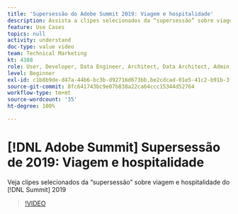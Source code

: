 ```yaml
---
title: 'Supersessão do Adobe Summit 2019: Viagem e hospitalidade'
description: Assista a clipes selecionados da “supersessão” sobre viagem e hospitalidade do Summit 2019
feature: Use Cases
topics: null
activity: understand
doc-type: value video
team: Technical Marketing
kt: 4388
role: User, Developer, Data Engineer, Architect, Data Architect, Admin, Leader
level: Beginner
exl-id: c1b8b9de-d47a-44b6-bc3b-d92716d673bb,be2cdcad-01e5-41c2-b91b-3feec9d17d50
source-git-commit: 8fc641743bc9e07b838a22ca64ccc15344d52764
workflow-type: tm+mt
source-wordcount: '35'
ht-degree: 100%

---
```


# [!DNL Adobe Summit] Supersessão de 2019: Viagem e hospitalidade

Veja clipes selecionados da “supersessão” sobre viagem e hospitalidade do [!DNL Summit] 2019

>[!VIDEO](https://video.tv.adobe.com/v/330396/?quality=12&learn=on&captions=por_br)
